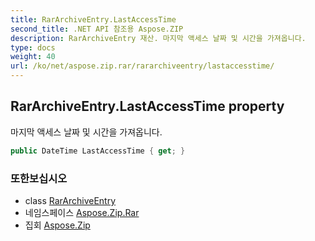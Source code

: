 ```yaml
---
title: RarArchiveEntry.LastAccessTime
second_title: .NET API 참조용 Aspose.ZIP
description: RarArchiveEntry 재산. 마지막 액세스 날짜 및 시간을 가져옵니다.
type: docs
weight: 40
url: /ko/net/aspose.zip.rar/rararchiveentry/lastaccesstime/
---
```

## RarArchiveEntry.LastAccessTime property

마지막 액세스 날짜 및 시간을 가져옵니다.

```csharp
public DateTime LastAccessTime { get; }
```

### 또한보십시오

* class [RarArchiveEntry](../)
* 네임스페이스 [Aspose.Zip.Rar](../../rararchiveentry/)
* 집회 [Aspose.Zip](../../../)


